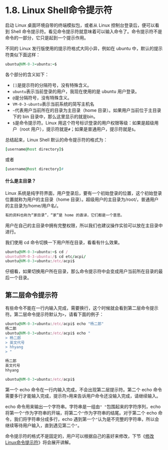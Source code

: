 # 1.8. Linux Shell命令提示符

启动 Linux 桌面环境自带的终端模拟包，或者从 Linux 控制台登录后，便可以看到 Shell 命令提示符。看见命令提示符就意味着可以输入命令了。命令提示符不是命令的一部分，它只是起到一个提示作用。

不同的 Linux 发行版使用的提示符格式大同小异，例如在 ubuntu 中，默认的提示符类似下面这样：
```ruby {.line-numbers}
ubuntu@VM-0-3-ubuntu:~$ 
```
各个部分的含义如下：
* `[]`是提示符的分隔符号，没有特殊含义。
* `ubuntu`表示当前登录的用户，我现在使用的是 ubuntu 用户登录。
* `@`是分隔符号，没有特殊含义。
* `VM-0-3-ubuntu`表示当前系统的简写主机名
* `~`代表用户当前所在的目录为主目录（home 目录）。如果用户当前位于主目录下的 bin 目录中，那么这里显示的就是bin。
* `$`是命令提示符。Linux 用这个符号标识登录的用户权限等级：如果是超级用户（root 用户），提示符就是`#`；如果是普通用户，提示符就是`$`。

总结起来，Linux Shell 默认的命令提示符的格式为：
```ruby {.line-numbers}
[username@host directory]$
```
或者
```ruby {.line-numbers}
[username@host directory]#
```
#### 什么是主目录？
Linux 系统是纯字符界面，用户登录后，要有一个初始登录的位置，这个初始登录位置就称为用户的主目录（home 目录）。超级用户的主目录为/root/，普通用户的主目录为/home/用户名/。
```ruby {.line-numbers}
有的资料也称为“家目录”，“家”是 home 的直译，它们都是一个意思。
```
用户在自己的主目录中拥有完整权限，所以我们也建议操作实验可以放在主目录中进行。

我们使用 cd 命令切换一下用户所在目录，看看有什么效果。
```ruby {.line-numbers}
ubuntu@VM-0-3-ubuntu:~$ cd /
ubuntu@VM-0-3-ubuntu:/$ cd etc/acpi/
ubuntu@VM-0-3-ubuntu:/etc/acpi$ 
```
仔细看，如果切换用户所在目录，那么命令提示符中会变成用户当前所在目录的最后一个目录。

## 第二层命令提示符

有些命令不能在一行内输入完成，需要换行，这个时候就会看到第二层命令提示符。第二层命令提示符默认为`>`，请看下面的例子：
```ruby {.line-numbers}
ubuntu@VM-0-3-ubuntu:/etc/acpi$ echo "杨二郎"
杨二郎
ubuntu@VM-0-3-ubuntu:/etc/acpi$ echo "
> 杨二郎
> 英文代号
> hhyang
> "

杨二郎
英文代号
hhyang

ubuntu@VM-0-3-ubuntu:/etc/acpi$ 
```
第一个 echo 命令在一行内输入完成，不会出现第二层提示符。第二个 echo 命令需要多行才能输入完成，提示符`>`用来告诉用户命令还没输入完成，请继续输入。

echo 命令用来输出一个字符串。字符串是一组由`" "`包围起来的字符序列，echo 将第一个`"`作为字符串的开端，将第二个`"`作为字符串的结尾。对于第二个 echo 命令，我们将字符串分成多行，echo 遇到第一个`"`认为是不完整的字符串，所以会继续等待用户输入，直到遇见第二个`"`。

命令提示符的格式不是固定的，用户可以根据自己的喜好来修改，下节《[修改Linux命令提示符](./shell9.md)》将会展开讲解。